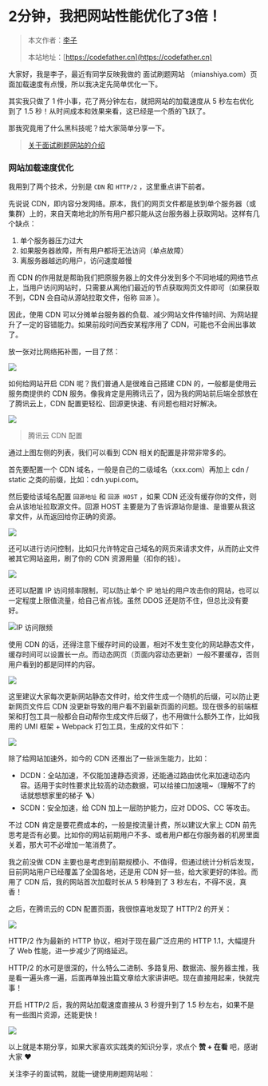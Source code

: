 # 2分钟，我把网站性能优化了3倍！

> 本文作者：[李子](https://yuyuanweb.feishu.cn/wiki/Abldw5WkjidySxkKxU2cQdAtnah)
>
> 本站地址：[https://codefather.cn](https://codefather.cn)

大家好，我是李子，最近有同学反映我做的 面试刷题网站 （mianshiya.com）页面加载速度有点慢，所以我决定先简单优化一下。

其实我只做了 1 件小事，花了两分钟左右，就把网站的加载速度从 5 秒左右优化到了 1.5 秒！从时间成本和效果来看，这已经是一个质的飞跃了。

那我究竟用了什么黑科技呢？给大家简单分享一下。

> [关于面试刷题网站的介绍](https://mp.weixin.qq.com/s?__biz=MzI1NDczNTAwMA==&mid=2247504583&idx=2&sn=bfe23c511c0f59004591d2afb2c5ea22&scene=21#wechat_redirect)

### 网站加载速度优化

我用到了两个技术，分别是 `CDN` 和 `HTTP/2` ，这里重点讲下前者。

先说说 CDN，即内容分发网络。原本，我们的网页文件都是放到单个服务器（或集群）上的，来自天南地北的所有用户都只能从这台服务器上获取网站。这样有几个缺点：

1. 单个服务器压力过大
2. 如果服务器故障，所有用户都将无法访问（单点故障）
3. 离服务器越远的用户，访问速度越慢

而 CDN 的作用就是帮助我们把原服务器上的文件分发到多个不同地域的网络节点上，当用户访问网站时，只需要从离他们最近的节点获取网页文件即可（如果获取不到，CDN 会自动从源站拉取文件，俗称 `回源` ）。

因此，使用 CDN 可以分摊单台服务器的负载、减少网站文件传输时间、为网站提升了一定的容错能力。如果前段时间西安某程序用了 CDN，可能也不会闹出事故了。

放一张对比网络拓补图，一目了然：

![](https://pic.yupi.icu/5563/202311060921910.jpeg)

如何给网站开启 CDN 呢？我们普通人是很难自己搭建 CDN 的，一般都是使用云服务商提供的 CDN 服务。像我肯定是用腾讯云了，因为我的网站前后端全部放在了腾讯云上，CDN 配置更轻松、回源更快速、有问题也相对好解决。

![](https://pic.yupi.icu/5563/202311060921608.png)

> 腾讯云 CDN 配置

通过上图左侧的列表，我们可以看到 CDN 相关的配置是非常非常多的。

首先要配置一个 CDN 域名，一般是自己的二级域名（xxx.com）再加上 cdn / static 之类的前缀，比如：cdn.yupi.com。

然后要给该域名配置 `回源地址` 和 `回源 HOST` ，如果 CDN 还没有缓存你的文件，则会从该地址拉取源文件。回源 HOST 主要是为了告诉源站你是谁、是谁要从我这拿文件，从而返回给你正确的资源。

![](https://pic.yupi.icu/5563/202311060921303.png)

还可以进行访问控制，比如只允许特定自己域名的网页来请求文件，从而防止文件被其它网站盗用，刷了你的 CDN 资源用量（扣你的钱）。

![](https://pic.yupi.icu/5563/202311060921259.png)

还可以配置 IP 访问频率限制，可以防止单个 IP 地址的用户攻击你的网站，也可以一定程度上限值流量，给自己省点钱。虽然 DDOS 还是防不住，但总比没有要好。

![](https://pic.yupi.icu/5563/202311060921906.png)IP 访问限频

使用 CDN 的话，还得注意下缓存时间的设置，相对不发生变化的网站静态文件，缓存时间可以设置长一点。而动态网页（页面内容动态更新）一般不要缓存，否则用户看到的都是同样的内容。

![](https://pic.yupi.icu/5563/202311060921384.png)

这里建议大家每次更新网站静态文件时，给文件生成一个随机的后缀，可以防止更新网页文件后 CDN 没更新导致的用户看不到最新页面的问题。现在很多的前端框架和打包工具一般都会自动帮你生成文件后缀了，也不用做什么额外工作，比如我用的 UMI 框架 + Webpack 打包工具，生成的文件如下：

![](https://pic.yupi.icu/5563/202311060921016.png)

除了给网站加速外，如今的 CDN 还推出了一些派生能力，比如：

- DCDN：全站加速，不仅能加速静态资源，还能通过路由优化来加速动态内容。适用于实时性要求比较高的动态数据，可以给接口加速哦~（理解不了的话就想想家里的梯子 🪜）
- SCDN：安全加速，给 CDN 加上一层防护能力，应对 DDOS、CC 等攻击。

不过 CDN 肯定是要花费成本的，一般是按流量计费，所以建议大家上 CDN 前先思考是否有必要。比如你的网站前期用户不多、或者用户都在你服务器的机房里面关着，那大可不必增加一笔消费了。

我之前没做 CDN 主要也是考虑到前期规模小、不值得，但通过统计分析后发现，目前网站用户已经覆盖了全国各地，还是用 CDN 好一些，给大家更好的体验。而用了 CDN 后，我的网站首次加载时长从 5 秒降到了 3 秒左右，不得不说，真香！

之后，在腾讯云的 CDN 配置页面，我很惊喜地发现了 HTTP/2 的开关：

![](https://pic.yupi.icu/5563/202311060921550.png)

HTTP/2 作为最新的 HTTP 协议，相对于现在最广泛应用的 HTTP 1.1，大幅提升了 Web 性能，进一步减少了网络延迟。

HTTP/2 的水可是很深的，什么特么二进制、多路复用、数据流、服务器主推，我是看一遍头疼一遍，后面再单独出篇文章给大家讲讲吧。现在直接用起来，快就完事！

开启 HTTP/2 后，我的网站加载速度直接从 3 秒提升到了 1.5 秒左右，如果不是有一些图片资源，还能更快！

![](https://pic.yupi.icu/5563/202311060921010.png)

以上就是本期分享，如果大家喜欢实践类的知识分享，求点个 **赞 + 在看** 吧，感谢大家 ❤️

关注李子的面试鸭，就能一键使用刷题网站啦：